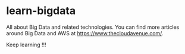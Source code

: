 # learn-bigdata

All about Big Data and related technologies. You can find more articles around Big Data and AWS at https://www.thecloudavenue.com/.

Keep learning !!!